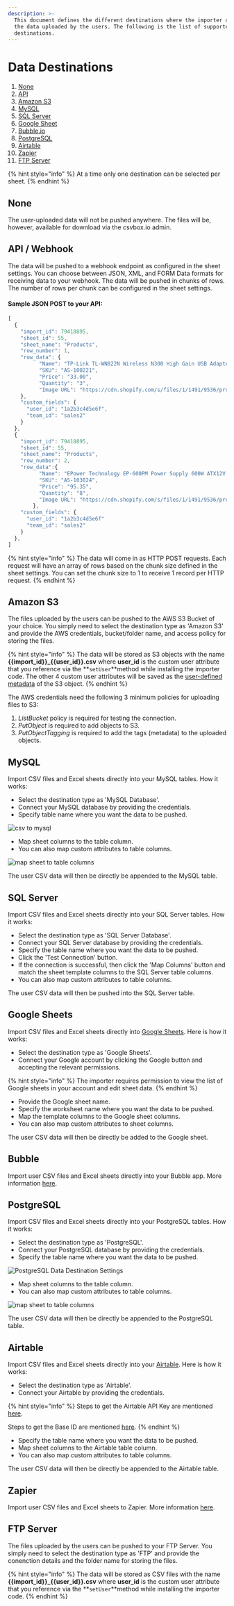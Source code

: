 ```yaml
---
description: >-
  This document defines the different destinations where the importer can push
  the data uploaded by the users. The following is the list of supported
  destinations.
---
```


# Data Destinations

1. [None](./#none)
2. [API](./#api-webhook)
3. [Amazon S3](./#amazon-s3)
4. [MySQL](./#mysql-database)
5. [SQL Server ](./#sql-server)
6. [Google Sheet](./#google-sheets)
7. [Bubble.io](./#bubble)
8. [PostgreSQL](./#zapier)
9. [Airtable](./#airtable)
10. [Zapier](./#zapier)
11. [FTP Server](./#ftp-server)

{% hint style="info" %}
At a time only one destination can be selected per sheet.
{% endhint %}

## None

The user-uploaded data will not be pushed anywhere. The files will be, however, available for download via the csvbox.io admin.

## API / Webhook

The data will be pushed to a webhook endpoint as configured in the sheet settings. You can choose between JSON, XML, and FORM Data formats for receiving data to your webhook. The data will be pushed in chunks of rows. The number of rows per chunk can be configured in the sheet settings.

#### Sample JSON POST to your API:

```javascript
[
  {
    "import_id": 79418895,
    "sheet_id": 55,
    "sheet_name": "Products",
    "row_number": 1,
    "row_data": {
          "Name": "TP-Link TL-WN822N Wireless N300 High Gain USB Adapter",
          "SKU": "AS-100221",
          "Price": "33.00",
          "Quantity": "3",
          "Image URL": "https://cdn.shopify.com/s/files/1/1491/9536/products/31jJOj1DS5L_070b4893-b7af-482f-8a15-d40f5e06760d.jpg?v=1521803806"
    },
    "custom_fields": {
      "user_id": "1a2b3c4d5e6f",
      "team_id": "sales2"
    }
  },
  {
    "import_id": 79418895,
    "sheet_id": 55,
    "sheet_name": "Products",
    "row_number": 2,
    "row_data":{
          "Name": "EPower Technology EP-600PM Power Supply 600W ATX12V 2.3 Single 120mm Cooling Fan Bare",
          "SKU": "AS-103824",
          "Price": "95.35",
          "Quantity": "8",
          "Image URL": "https://cdn.shopify.com/s/files/1/1491/9536/products/71pRC5VjF-L_8f840eb9-6a47-407f-999c-490f7814159d.jpg?v=1521803806"
        },
    "custom_fields": {
      "user_id": "1a2b3c4d5e6f"
      "team_id": "sales2"
    }
  },
]
```

{% hint style="info" %}
The data will come in as HTTP POST requests. Each request will have an array of rows based on the chunk size defined in the sheet settings. You can set the chunk size to 1 to receive 1 record per HTTP request.
{% endhint %}

## Amazon S3

The files uploaded by the users can be pushed to the AWS S3 Bucket of your choice. You simply need to select the destination type as 'Amazon S3' and provide the AWS credentials, bucket/folder name, and access policy for storing the files.

{% hint style="info" %}
The data will be stored as S3 objects with the name **\{{import\_id\}}\_\{{user\_id\}}.csv** where **user\_id** is the custom user attribute that you reference via the **`setUser`**method while installing the importer code. The other 4 custom user attributes will be saved as the [user-defined metadata](https://docs.aws.amazon.com/AmazonS3/latest/userguide/UsingMetadata.html) of the S3 object.
{% endhint %}

The AWS credentials need the following 3 minimum policies for uploading files to S3:

1. _ListBucket_ policy is required for testing the connection.
2. _PutObject_ is required to add objects to S3.
3. _PutObjectTagging_ is required to add the tags (metadata) to the uploaded objects.



## MySQL

Import CSV files and Excel sheets directly into your MySQL tables. How it works:

* Select the destination type as 'MySQL Database'.
* Connect your MySQL database by providing the credentials.
* Specify table name where you want the data to be pushed.

![csv to mysql](../.gitbook/assets/mysql.jpg)

* Map sheet columns to the table column.
* You can also map custom attributes to table columns.

![map sheet to table columns](../.gitbook/assets/map-columns.jpg)

The user CSV data will then be directly be appended to the MySQL table.

## SQL Server

Import CSV files and Excel sheets directly into your SQL Server tables. How it works:

* Select the destination type as 'SQL Server Database'.
* Connect your SQL Server database by providing the credentials.
* Specify the table name where you want the data to be pushed.
* Click the 'Test Connection' button.
* If the connection is successful, then click the 'Map Columns' button and match the sheet template columns to the SQL Server table columns.
* You can also map custom attributes to table columns.

The user CSV data will then be pushed into the SQL Server table.

## Google Sheets

Import CSV files and Excel sheets directly into [Google Sheets](https://www.google.co.in/sheets/about/). Here is how it works:

* Select the destination type as 'Google Sheets'.
* Connect your Google account by clicking the Google button and accepting the relevant permissions.

{% hint style="info" %}
The importer requires permission to view the list of Google sheets in your account and edit sheet data.
{% endhint %}

* Provide the Google sheet name.
* Specify the worksheet name where you want the data to be pushed.
* Map the template columns to the Google sheet columns.
* You can also map custom attributes to sheet columns.

The user CSV data will then be directly be added to the Google sheet.

## Bubble

Import user CSV files and Excel sheets directly into your Bubble app. More information [here](bubble.io.md).

## PostgreSQL

Import CSV files and Excel sheets directly into your PostgreSQL tables. How it works:

* Select the destination type as 'PostgreSQL'.
* Connect your PostgreSQL database by providing the credentials.
* Specify the table name where you want the data to be pushed.

![PostgreSQL Data Destination Settings](<../.gitbook/assets/PostgreSQL settings.jpg>)

* Map sheet columns to the table column.
* You can also map custom attributes to table columns.

![map sheet to table columns](../.gitbook/assets/map-columns.jpg)

The user CSV data will then be directly be appended to the PostgreSQL table.

## Airtable

Import CSV files and Excel sheets directly into your [Airtable](https://airtable.com). Here is how it works:

* Select the destination type as 'Airtable'.
* Connect your Airtable by providing the credentials.

{% hint style="info" %}
Steps to get the Airtable API Key are mentioned [here](https://support.airtable.com/hc/en-us/articles/219046777-How-do-I-get-my-API-key-).

Steps to get the Base ID are mentioned [here](./#none).
{% endhint %}

* Specify the table name where you want the data to be pushed.
* Map sheet columns to the Airtable table column.
* You can also map custom attributes to table columns.

The user CSV data will then be directly be appended to the Airtable table.

## Zapier

Import user CSV files and Excel sheets to Zapier. More information [here](zapier.md).



## FTP Server

The files uploaded by the users can be pushed to your FTP Server. You simply need to select the destination type as 'FTP' and provide the conenction details and the folder name for storing the files.

{% hint style="info" %}
The data will be stored as CSV files with the name **\{{import\_id\}}\_\{{user\_id\}}.csv** where **user\_id** is the custom user attribute that you reference via the **`setUser`**method while installing the importer code.
{% endhint %}
